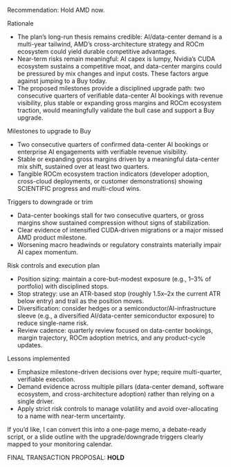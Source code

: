 Recommendation: Hold AMD now.

Rationale
- The plan’s long-run thesis remains credible: AI/data-center demand is a multi-year tailwind, AMD’s cross-architecture strategy and ROCm ecosystem could yield durable competitive advantages.
- Near-term risks remain meaningful: AI capex is lumpy, Nvidia’s CUDA ecosystem sustains a competitive moat, and data-center margins could be pressured by mix changes and input costs. These factors argue against jumping to a Buy today.
- The proposed milestones provide a disciplined upgrade path: two consecutive quarters of verifiable data-center AI bookings with revenue visibility, plus stable or expanding gross margins and ROCm ecosystem traction, would meaningfully validate the bull case and support a Buy upgrade.

Milestones to upgrade to Buy
- Two consecutive quarters of confirmed data-center AI bookings or enterprise AI engagements with verifiable revenue visibility.
- Stable or expanding gross margins driven by a meaningful data-center mix shift, sustained over at least two quarters.
- Tangible ROCm ecosystem traction indicators (developer adoption, cross-cloud deployments, or customer demonstrations) showing SCIENTIFIC progress and multi-cloud wins.

Triggers to downgrade or trim
- Data-center bookings stall for two consecutive quarters, or gross margins show sustained compression without signs of stabilization.
- Clear evidence of intensified CUDA-driven migrations or a major missed AMD product milestone.
- Worsening macro headwinds or regulatory constraints materially impair AI capex momentum.

Risk controls and execution plan
- Position sizing: maintain a core-but-modest exposure (e.g., 1–3% of portfolio) with disciplined stops.
- Stop strategy: use an ATR-based stop (roughly 1.5x–2x the current ATR below entry) and trail as the position moves.
- Diversification: consider hedges or a semiconductor/AI-infrastructure sleeve (e.g., a diversified AI/data-center semiconductor exposure) to reduce single-name risk.
- Review cadence: quarterly review focused on data-center bookings, margin trajectory, ROCm adoption metrics, and any product-cycle updates.

Lessons implemented
- Emphasize milestone-driven decisions over hype; require multi-quarter, verifiable execution.
- Demand evidence across multiple pillars (data-center demand, software ecosystem, and cross-architecture adoption) rather than relying on a single driver.
- Apply strict risk controls to manage volatility and avoid over-allocating to a name with near-term uncertainty.

If you’d like, I can convert this into a one-page memo, a debate-ready script, or a slide outline with the upgrade/downgrade triggers clearly mapped to your monitoring calendar.

FINAL TRANSACTION PROPOSAL: **HOLD**